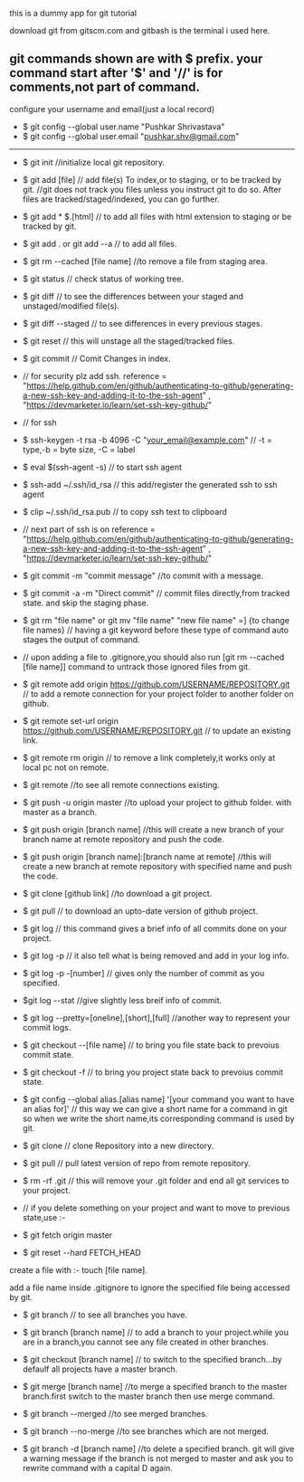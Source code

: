this is a dummy app for git tutorial

download git from gitscm.com and gitbash is the terminal i used here.

git commands shown are with $ prefix. your command start after '$' and '//' is for comments,not part of command.
-------------------------------------------


configure your username and email(just a local record)

* $ git config --global user.name "Pushkar Shrivastava"
* $ git config --global user.email "pushkar.shv@gmail.com"
----------------------------------------------------------

* $ git init                 			   //initialize local git repository.
* $ git add [file]				    // add file(s) To index,or to staging, or to be tracked by git. 
									//git does not track you files unless you instruct git to do so. After files are tracked/staged/indexed, you can go further.
* $ git add * $.[html]  				// to add all files with html extension to staging or be tracked by git.
* $ git add .  or   git add --a   		  // to add all files.
* $ git rm --cached [file name]  			//to remove a file from staging area.
* $ git status 					    // check status of working tree.
* $ git diff					   // to see the differences between your staged and unstaged/modified file(s).
* $ git diff --staged			  	 // to see differences in every previous stages.
* $ git reset 						// this will unstage all the staged/tracked files.
* $ git commit 				   	// Comit Changes in index.
* // for security plz add ssh. reference = "https://help.github.com/en/github/authenticating-to-github/generating-a-new-ssh-key-and-adding-it-to-the-ssh-agent" , "https://devmarketer.io/learn/set-ssh-key-github/"

* // for ssh
* $ ssh-keygen -t rsa -b 4096 -C "your_email@example.com" // -t = type,-b = byte size, -C = label
* $ eval $(ssh-agent -s)  // to start ssh agent
* $ ssh-add ~/.ssh/id_rsa  // this add/register the generated ssh to ssh agent
* $ clip  ~/.ssh/id_rsa.pub  // to copy ssh text to clipboard
* // next part of ssh is on reference = "https://help.github.com/en/github/authenticating-to-github/generating-a-new-ssh-key-and-adding-it-to-the-ssh-agent" , "https://devmarketer.io/learn/set-ssh-key-github/"

* $ git commit -m "commit message"		//to commit with a message.
* $ git commit -a -m "Direct commit"          // commit files directly,from tracked state. and skip the staging phase.
* $ git rm "file name" or git mv "file name" "new file name" =] {to change file names}    // having a git keyword before these type of command auto stages the output of command.
* // upon adding a file to .gitignore,you should also run [git rm --cached [file name]] command to untrack those ignored files from git.

* $ git remote add origin https://github.com/USERNAME/REPOSITORY.git   // to add a remote connection for your project folder to another folder on github.
* $ git remote set-url origin https://github.com/USERNAME/REPOSITORY.git    // to update an existing link.
* $ git remote rm origin // to remove a link completely,it works only at local pc not on remote.

* $ git remote           //to see all remote connections existing.

* $ git push -u origin master     //to upload your project to github folder. with master as a branch.


* $ git push origin [branch name]     //this will create a new branch of your branch name at remote repository and push the code.

* $ git push origin [branch name]:[branch name at remote]    //this will create a new branch at remote repository with specified name and push the code.

* $ git clone [github link]   //to download a git project.

* $ git pull    // to download an upto-date version of github project.

* $ git log				// this command gives a brief info of all commits done on your project.
* $ git log -p 				// it also tell what is being removed and add in your log info.
* $ git log -p -[number]			// gives only the number of commit as you specified.
* $git log --stat				//give slightly less breif info of commit.
* $ git log --pretty=[oneline],[short],[full]    //another way to represent your commit logs.

* $ git checkout --[file name]              // to bring you file state back to prevoius commit state.
* $ git checkout -f			// to bring you project state back to prevoius commit state.

* $ git config --global alias.[alias name] '[your command you want to have an alias for]'      // this way we can give a short name for a command in git so when we write the short name,its corresponding command is used by git.

* $ git clone 				   // clone Repository into a new directory.
* $ git pull 				  // pull latest version of repo from remote repository.
* $ rm -rf .git         			     // this will remove your .git folder and end all git services to your project.

* // if you delete something on your project and want to move to previous state,use :-
* $ git fetch origin master
* $ git reset --hard FETCH_HEAD


create a file with :- touch [file name].

add a file name inside .gitignore to ignore the specified file being accessed by git.

* $ git branch   // to see all branches you have.

* $ git branch [branch name]     // to add a branch to your project.while you are in a branch,you cannot see any file created in other branches.

* $ git checkout [branch name]    // to switch to the specified branch...by defaulf all projects have a master branch.

* $ git merge [branch name]   //to merge a specified branch to the master branch.first switch to the master branch then use merge command.

* $ git branch --merged   //to see merged branches.

* $ git branch --no-merge  //to see branches which are not merged.

* $ git branch -d [branch name]   //to delete a specified branch. git will give a warning message if the branch is not merged to master and ask you to rewrite command with a capital D again.





